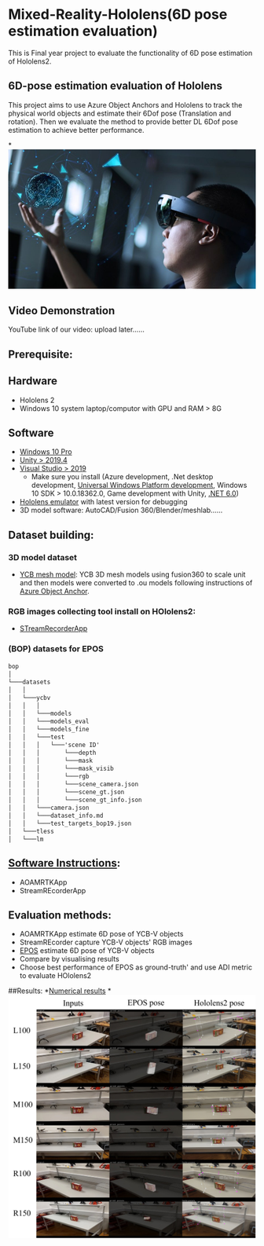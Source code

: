 # Mixed-Reality-Hololens(6D pose estimation evaluation)
 This is Final year project to evaluate the functionality of 6D pose estimation of Hololens2. 

## 6D-pose estimation evaluation of Hololens

This project aims to use Azure Object Anchors and Hololens to track the physical world objects and estimate their 6Dof pose (Translation and rotation).
Then we evaluate the method to provide better DL 6Dof pose estimation to achieve better performance.

*![](https://github.com/Anthony-EEE/Mixed-Reality-Hololens-6D-pose-estimation/blob/main/Images/msft-hololens-2.jpeg)
## Video Demonstration
YouTube link of our video: upload later......

## Prerequisite:
  ## Hardware

  * Hololens 2
  * Windows 10 system laptop/computor with GPU and RAM > 8G

  ## Software
  * [Windows 10 Pro](https://www.microsoft.com/en-gb/d/windows-10-pro/df77x4d43rkt?activetab=pivot:overviewtab)
  * [Unity > 2019.4](https://unity3d.com/get-unity/download/archive) 
  * [Visual Studio > 2019](https://docs.microsoft.com/en-gb/visualstudio/releases/2019/release-notes)
    * Make sure you install (Azure development, .Net desktop development, [Universal Windows Platform development](https://visualstudio.microsoft.com/en-gb/vs/features/universal-windows-platform/), Windows 10 SDK > 10.0.18362.0, Game development with Unity, [.NET 6.0](https://dotnet.microsoft.com/en-us/download/dotnet/6.0))
  * [Hololens emulator](https://docs.microsoft.com/en-us/windows/mixed-reality/develop/advanced-concepts/hololens-emulator-archive) with latest version for debugging
  * 3D model software: AutoCAD/Fusion 360/Blender/meshlab......

## Dataset building:
### 3D model dataset
* [YCB mesh model](https://www.ycbbenchmarks.com/): YCB 3D mesh models using fusion360 to scale unit and then models were converted to .ou models following instructions of [Azure Object Anchor](https://docs.microsoft.com/en-us/azure/object-anchors/quickstarts/get-started-model-conversion).
### RGB images collecting tool install on HOlolens2:
* [STreamRecorderApp](https://github.com/microsoft/HoloLens2ForCV)
### (BOP) datasets for EPOS
  ```
  bop
  │ 
  └───datasets 
  │   │
  │   └───ycbv
  │   │   │
  │   │   └───models 
  │   │   └───models_eval
  │   │   └───models_fine
  │   │   └───test
  │   │   │   └───'scene ID'
  │   │   │       └───depth
  │   │   │       └───mask
  │   │   │       └───mask_visib
  │   │   │       └───rgb
  │   │   │       └───scene_camera.json
  │   │   │       └───scene_gt.json
  │   │   │       └───scene_gt_info.json
  │   │   └───camera.json
  │   │   └───dataset_info.md
  │   │   └───test_targets_bop19.json
  │   └───tless
  │   └───lm
  ```
## [Software Instructions](https://github.com/Anthony-EEE/Mixed-Reality-Hololens-6D-pose-estimation/blob/main/INstructions.pdf):
* AOAMRTKApp
* StreamREcorderApp

## Evaluation methods:
* AOAMRTKApp estimate 6D pose of YCB-V objects
* StreamREcorder capture YCB-V objects' RGB images
* [EPOS](https://github.com/thodan/epos) estimate 6D pose of YCB-V objects
* Compare by visualising results
* Choose best performance of EPOS as ground-truth' and use ADI metric to evaluate HOlolens2

##Results:
*[Numerical results](https://github.com/Anthony-EEE/Mixed-Reality-Hololens-6D-pose-estimation/blob/main/concat_result.csv)
*![Visualised reults example](https://github.com/Anthony-EEE/Mixed-Reality-Hololens-6D-pose-estimation/blob/main/Images/crackerbox.jpg)
